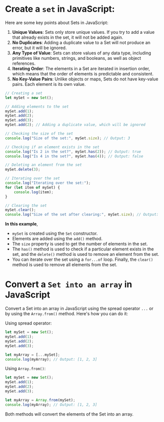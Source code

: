 # Create a `set` in JavaScript:

Here are some key points about Sets in JavaScript:

1. **Unique Values**: Sets only store unique values. If you try to add a value that already exists in the set, it will not be added again.
2. **No Duplicates**: Adding a duplicate value to a Set will not produce an error, but it will be ignored.
3. **Any Type of Value**: Sets can store values of any data type, including primitives like numbers, strings, and booleans, as well as object references.
4. **Iterating Order**: The elements in a Set are iterated in insertion order, which means that the order of elements is predictable and consistent.
5. **No Key-Value Pairs**: Unlike objects or maps, Sets do not have key-value pairs. Each element is its own value.

```javascript
// Creating a set
let mySet = new Set();

// Adding elements to the set
mySet.add(1);
mySet.add(2);
mySet.add(3);
mySet.add(2); // Adding a duplicate value, which will be ignored

// Checking the size of the set
console.log("Size of the set:", mySet.size); // Output: 3

// Checking if an element exists in the set
console.log("Is 2 in the set?", mySet.has(2)); // Output: true
console.log("Is 4 in the set?", mySet.has(4)); // Output: false

// Deleting an element from the set
mySet.delete(3);

// Iterating over the set
console.log("Iterating over the set:");
for (let item of mySet) {
    console.log(item);
}

// Clearing the set
mySet.clear();
console.log("Size of the set after clearing:", mySet.size); // Output: 0
```

**In this example**, 
- `mySet` is created using the `Set` constructor. 
- Elements are added using the `add()` method. 
- The `size` property is used to get the number of elements in the set. 
- The `has()` method is used to check if a particular element exists in the set, and the `delete()` method is used to remove an element from the set. 
- You can iterate over the set using a `for...of` loop. Finally, the `clear()` method is used to remove all elements from the set.

# Convert a `Set into an array` in JavaScript
Convert a Set into an array in JavaScript using the spread operator `...` or by using the `Array.from()` method. Here's how you can do it:

Using spread operator:

```javascript
let mySet = new Set();
mySet.add(1);
mySet.add(2);
mySet.add(3);

let myArray = [...mySet];
console.log(myArray); // Output: [1, 2, 3]
```

Using `Array.from()`:

```javascript
let mySet = new Set();
mySet.add(1);
mySet.add(2);
mySet.add(3);

let myArray = Array.from(mySet);
console.log(myArray); // Output: [1, 2, 3]
```

Both methods will convert the elements of the Set into an array.